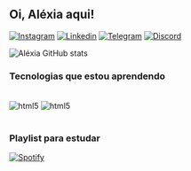 ## Oi, Aléxia aqui!


[![Instagram](https://img.shields.io/badge/Instagram-E4405F?style=for-the-badge&logo=instagram&logoColor=white)](https://www.instagram.com/atravesdolabirinto/)
[![Linkedin](https://img.shields.io/badge/LinkedIn-0077B5?style=for-the-badge&logo=linkedin&logoColor=white)](https://www.linkedin.com/in/al%C3%A9xia-ramalho-341663221/) [![Telegram](https://img.shields.io/badge/Telegram-2CA5E0?style=for-the-badge&logo=telegram&logoColor=white)](https://t.me/lesxia) 
[![Discord](https://img.shields.io/badge/Discord-7289DA?style=for-the-badge&logo=discord&logoColor=white)](https://discord.com/channels/lesxia#6743)


![Aléxia GitHub stats](https://github-readme-stats.vercel.app/api?username=lesxia&show_icons=true&theme=dracula)

### Tecnologias que estou aprendendo

<div style="display: inline_block"><br/>
<img align="center" alt="html5" src="https://img.shields.io/badge/Python-3776AB?style=for-the-badge&logo=python&logoColor=white"/>
<img align="center" alt="html5" src="https://img.shields.io/badge/Markdown-000000?style=for-the-badge&logo=markdown&logoColor=white"/>
</div><br/>

### Playlist para estudar

[![Spotify](https://img.shields.io/badge/Spotify-1ED760?&style=for-the-badge&logo=spotify&logoColor=white)](https://open.spotify.com/playlist/7bnPg5K0iQeWWD6cEDpNnk?si=9a44200e19814dfa)
